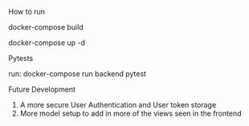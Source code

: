 How to run

docker-compose build

docker-compose up -d

Pytests

run: docker-compose run backend pytest

Future Development

1. A more secure User Authentication and User token storage
2. More model setup to add in more of the views seen in the frontend